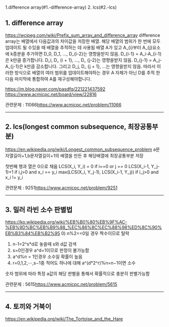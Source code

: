 1.difference array(#1.-difference-array)
2. lcs(#2.-lcs)


## 1. difference array
<https://wcipeg.com/wiki/Prefix_sum_array_and_difference_array>
difference array는 배열에서 다음값과의 차이값을 저장한 배열. 해당 배열의 범위가 한 번에 모두 업데이트 될 수있을 때 배열을 추적하는 데 사용됨
배열 A가 있고 A_{i}부터 A_{j}요소에 k증분을 추가하면 D_0, D_1, ..., D_{i-2}는 영향을받지 않음.
D_{i-1} = A_i-A_{i-1}은 k만큼 증가합니다. D_i, D_ {i + 1}, ..., D_ {j-2}는 영향을받지 않음.
D_{j-1} = A_j-A_{j-1}은 k만큼 감소합니다. 그리고 D_j, D_ {j + 1}, ...는 영향을받지 않음.
따라서 이러한 방식으로 배열의 여러 범위를 업데이트해야하는 경우 A 자체가 아닌 D를 추적 한 다음 마지막에 통합하여 A를 재구성해야합니다.

https://m.blog.naver.com/pasdfq/221221437592<br>
https://www.acmicpc.net/board/view/22816<br>

관련문제 : 11066<https://www.acmicpc.net/problem/11066>

----------------------

## 2. lcs(longest common subsequence, 최장공통부분)
<https://en.wikipedia.org/wiki/Longest_common_subsequence_problem>
a문자열길이+1,b문자열길이+1의 배열을 만든 후 해당배열에 최장공통부분 저장

첫번째 행과 열은 0으로 채움
LCS(X_i, Y_i) = 0 if i==0 or j == 0
                LCS(X_i-1, Y_j-1)+1 if i,j>0 and x_i == y_i
                max(LCS(X_i, Y_j-1), LCS(X_i-1, Y_j)) if i_j>0 and x_i != y_i

관련문제 : 9251<https://www.acmicpc.net/problem/9251>

----------------------

## 3. 밀러 라빈 소수 판별법
<https://ko.wikipedia.org/wiki/%EB%B0%80%EB%9F%AC-%EB%9D%BC%EB%B9%88_%EC%86%8C%EC%88%98%ED%8C%90%EB%B3%84%EB%B2%95>
0) n%2==0일 경우 짝수이므로 탈락
1) n-1=2^s*d로 놓을때 s와 d값 검색
2) s=0인경우 a^d=1이므로 판정이 불가능함
3) a^d%n = 1인경우 소수일 확률이 높음
4) r=0,1,2,⋯,s−1중 적어도 하나에 대해 a^(d*2^r)%n=n−1이면 소수

숫자 범위에 따라 특정 a값의 해당 판별을 통해서 확률적으로 충분히 판별가능함

관련문제 : 5615<https://www.acmicpc.net/problem/5615>

------------------------

## 4. 토끼와 거북이

https://en.wikipedia.org/wiki/The_Tortoise_and_the_Hare

